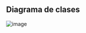 ## Diagrama de clases

![image](https://github.com/IvanErazun/Validador-de-correlatividades/assets/102747053/91f2f0a8-7efe-4dc6-9fb3-e3532cafda6a)



